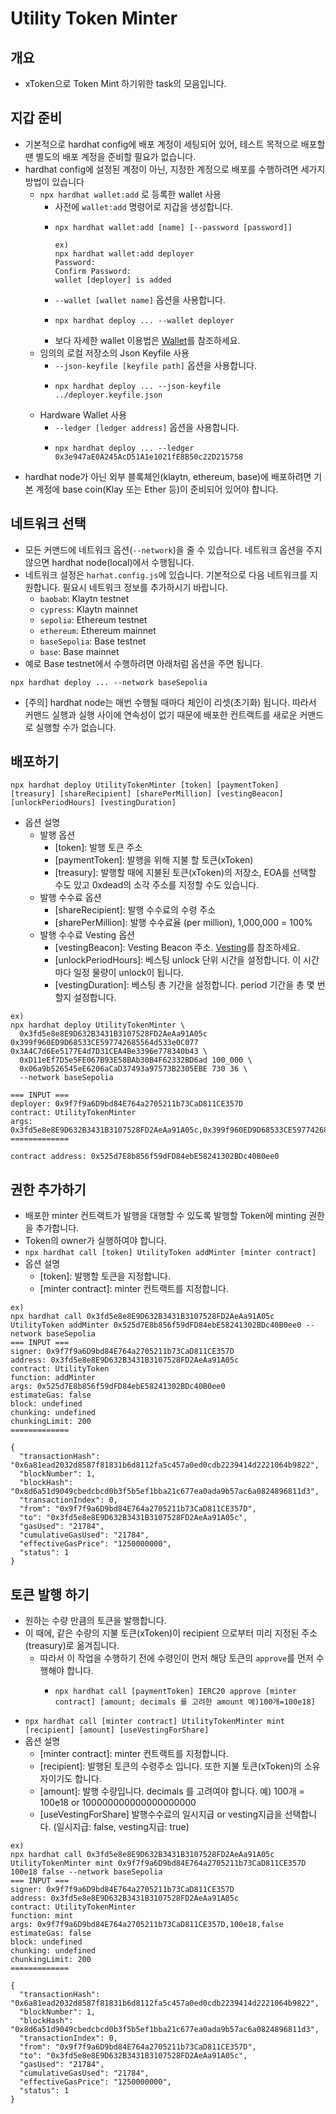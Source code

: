 # Utility Token Minter

## 개요
- xToken으로 Token Mint 하기위한 task의 모음입니다.

## 지갑 준비
- 기본적으로 hardhat config에 배포 계정이 세팅되어 있어, 테스트 목적으로 배포할 땐 별도의 배포 계정을 준비할 필요가 없습니다.
- hardhat config에 설정된 계정이 아닌, 지정한 계정으로 배포를 수행하려면 세가지 방법이 있습니다
    - `npx hardhat wallet:add` 로 등록한 wallet 사용
        - 사전에  `wallet:add` 명령어로 지갑을 생성합니다.
        - ```
          npx hardhat wallet:add [name] [--password [password]]

          ex)
          npx hardhat wallet:add deployer
          Password:
          Confirm Password:
          wallet [deployer] is added
          ```
        - `--wallet [wallet name]` 옵션을 사용합니다.
        - ```
          npx hardhat deploy ... --wallet deployer
          ```
        - 보다 자세한 wallet 이용법은 [Wallet](wallet.md)를 참조하세요.
    - 임의의 로컬 저장소의 Json Keyfile 사용
        - `--json-keyfile [keyfile path]` 옵션을 사용합니다.
        - ```
          npx hardhat deploy ... --json-keyfile ../deployer.keyfile.json
          ```
    - Hardware Wallet 사용
        - `--ledger [ledger address]` 옵션을 사용합니다.
        - ```
          npx hardhat deploy ... --ledger 0x3e947aE0A245AcD51A1e1021fE8B50c22D215758
          ```
- hardhat node가 아닌 외부 블록체인(klaytn, ethereum, base)에 배포하려면 기본 계정에 base coin(Klay 또는 Ether 등)이 준비되어 있어야 합니다.


## 네트워크 선택
- 모든 커맨드에 네트워크 옵션(`--network`)을 줄 수 있습니다. 네트워크 옵션을 주지 않으면 hardhat node(local)에서 수행됩니다.
- 네트워크 설정은 `harhat.config.js`에 있습니다. 기본적으로 다음 네트워크를 지원합니다. 필요시 네트워크 정보를 추가하시기 바랍니다.
    - `baobab`: Klaytn testnet
    - `cypress`: Klaytn mainnet
    - `sepolia`: Ethereum testnet
    - `ethereum`: Ethereum mainnet
    - `baseSepolia`: Base testnet
    - `base`: Base mainnet
- 예로 Base testnet에서 수행하려면 아래처럼 옵션을 주면 됩니다.

```
npx hardhat deploy ... --network baseSepolia
```
- [주의] hardhat node는 매번 수행될 때마다 체인이 리셋(초기화) 됩니다. 따라서 커맨드 실행과 실행 사이에 연속성이 없기 때문에 배포한 컨트랙트를 새로운 커맨드로 실행할 수가 없습니다.


## 배포하기

```
npx hardhat deploy UtilityTokenMinter [token] [paymentToken] [treasury] [shareRecipient] [sharePerMillion] [vestingBeacon] [unlockPeriodHours] [vestingDuration]
```

- 옵션 설명
  - 발행 옵션
    - [token]: 발행 토큰 주소
    - [paymentToken]: 발행을 위해 지불 할 토큰(xToken)
    - [treasury]: 발행할 때에 지불된 토큰(xToken)의 저장소, EOA를 선택할 수도 있고 0xdead의 소각 주소를 지정할 수도 있습니다.
  - 발행 수수료 옵션
    - [shareRecipient]: 발행 수수료의 수령 주소
    - [sharePerMillion]: 발행 수수료율 (per million), 1,000,000 = 100%
  - 발행 수수료 Vesting 옵션
    - [vestingBeacon]: Vesting Beacon 주소. [Vesting](vesting.md)를 참조하세요.
    - [unlockPeriodHours]: 베스팅 unlock 단위 시간을 설정합니다. 이 시간마다 일정 물량이 unlock이 됩니다.
    - [vestingDuration]: 베스팅 총 기간을 설정합니다. period 기간을 총 몇 번 할지 설정합니다.

```
ex)
npx hardhat deploy UtilityTokenMinter \
  0x3fd5e8e8E9D632B3431B3107528FD2AeAa91A05c 0x399f960ED9D68533CE597742685564d533e0C077 0x3A4C7d6Ee5177E4d7D31CEA4Be3396e778340b43 \
  0xD11eEf7D5e5FE067B93E58BAb30B4F62332BD6ad 100_000 \
  0x06a9b526545eE6206aCaD37493a97573B2305EBE 730 36 \
  --network baseSepolia

=== INPUT ===
deployer: 0x9f7f9a6D9bd84E764a2705211b73CaD811CE357D
contract: UtilityTokenMinter
args: 0x3fd5e8e8E9D632B3431B3107528FD2AeAa91A05c,0x399f960ED9D68533CE597742685564d533e0C077,0x3A4C7d6Ee5177E4d7D31CEA4Be3396e778340b43,0xD11eEf7D5e5FE067B93E58BAb30B4F62332BD6ad,100_000,0x06a9b526545eE6206aCaD37493a97573B2305EBE,730,36
=============

contract address: 0x525d7E8b856f59dFD84ebE58241302BDc40B0ee0
```

## 권한 추가하기
- 배포한 minter 컨트랙트가 발행을 대행할 수 있도록 발행할 Token에 minting 권한을 추가합니다.
- Token의 owner가 실행하여야 합니다.
- `npx hardhat call [token] UtilityToken addMinter [minter contract]`
- 옵션 설명
    - [token]: 발행할 토큰을 지정합니다.
    - [minter contract]: minter 컨트랙트를 지정합니다.
```
ex)
npx hardhat call 0x3fd5e8e8E9D632B3431B3107528FD2AeAa91A05c UtilityToken addMinter 0x525d7E8b856f59dFD84ebE58241302BDc40B0ee0 --network baseSepolia
=== INPUT ===
signer: 0x9f7f9a6D9bd84E764a2705211b73CaD811CE357D
address: 0x3fd5e8e8E9D632B3431B3107528FD2AeAa91A05c
contract: UtilityToken
function: addMinter
args: 0x525d7E8b856f59dFD84ebE58241302BDc40B0ee0
estimateGas: false
block: undefined
chunking: undefined
chunkingLimit: 200
=============

{
  "transactionHash": "0x6a81ead2032d8587f81831b6d8112fa5c457a0ed0cdb2239414d2221064b9822",
  "blockNumber": 1,
  "blockHash": "0x8d6a51d9049cbedcbcd0b3f5b5ef1bba21c677ea0ada9b57ac6a0824896811d3",
  "transactionIndex": 0,
  "from": "0x9f7f9a6D9bd84E764a2705211b73CaD811CE357D",
  "to": "0x3fd5e8e8E9D632B3431B3107528FD2AeAa91A05c",
  "gasUsed": "21784",
  "cumulativeGasUsed": "21784",
  "effectiveGasPrice": "1250000000",
  "status": 1
}
```


## 토큰 발행 하기
- 원하는 수량 만큼의 토큰을 발행합니다.
- 이 때에, 같은 수량의 지불 토큰(xToken)이 recipient 으로부터 미리 지정된 주소(treasury)로 옮겨집니다.
  - 따라서 이 작업을 수행하기 전에 수령인이 먼저 해당 토큰의 `approve`를 먼저 수행해야 합니다.
      - ```
        npx hardhat call [paymentToken] IERC20 approve [minter contract] [amount; decimals 를 고려한 amount 예)100개=100e18]
        ```
- `npx hardhat call [minter contract] UtilityTokenMinter mint [recipient] [amount] [useVestingForShare]`
- 옵션 설명
    - [minter contract]: minter 컨트랙트를 지정합니다.
    - [recipient]: 발행된 토큰의 수령주소 입니다. 또한 지불 토큰(xToken)의 소유자이기도 합니다.
    - [amount]: 발행 수량입니다. decimals 를 고려여야 합니다. 예) 100개 = 100e18 or 100000000000000000000
    - [useVestingForShare] 발행수수료의 일시지급 or vesting지급을 선택합니다. (일시지급: false, vesting지급: true)
```
ex)
npx hardhat call 0x3fd5e8e8E9D632B3431B3107528FD2AeAa91A05c UtilityTokenMinter mint 0x9f7f9a6D9bd84E764a2705211b73CaD811CE357D 100e18 false --network baseSepolia
=== INPUT ===
signer: 0x9f7f9a6D9bd84E764a2705211b73CaD811CE357D
address: 0x3fd5e8e8E9D632B3431B3107528FD2AeAa91A05c
contract: UtilityTokenMinter
function: mint
args: 0x9f7f9a6D9bd84E764a2705211b73CaD811CE357D,100e18,false
estimateGas: false
block: undefined
chunking: undefined
chunkingLimit: 200
=============

{
  "transactionHash": "0x6a81ead2032d8587f81831b6d8112fa5c457a0ed0cdb2239414d2221064b9822",
  "blockNumber": 1,
  "blockHash": "0x8d6a51d9049cbedcbcd0b3f5b5ef1bba21c677ea0ada9b57ac6a0824896811d3",
  "transactionIndex": 0,
  "from": "0x9f7f9a6D9bd84E764a2705211b73CaD811CE357D",
  "to": "0x3fd5e8e8E9D632B3431B3107528FD2AeAa91A05c",
  "gasUsed": "21784",
  "cumulativeGasUsed": "21784",
  "effectiveGasPrice": "1250000000",
  "status": 1
}
```
